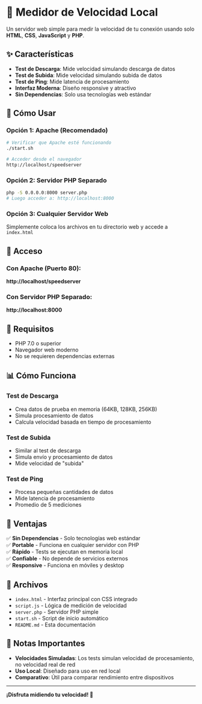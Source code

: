 # 🚀 Medidor de Velocidad Local

Un servidor web simple para medir la velocidad de tu conexión usando solo **HTML**, **CSS**, **JavaScript** y **PHP**.

## ✨ Características

- **Test de Descarga**: Mide velocidad simulando descarga de datos
- **Test de Subida**: Mide velocidad simulando subida de datos  
- **Test de Ping**: Mide latencia de procesamiento
- **Interfaz Moderna**: Diseño responsive y atractivo
- **Sin Dependencias**: Solo usa tecnologías web estándar

## 🚀 Cómo Usar

### Opción 1: Apache (Recomendado)
```bash
# Verificar que Apache esté funcionando
./start.sh

# Acceder desde el navegador
http://localhost/speedserver
```

### Opción 2: Servidor PHP Separado
```bash
php -S 0.0.0.0:8000 server.php
# Luego acceder a: http://localhost:8000
```

### Opción 3: Cualquier Servidor Web
Simplemente coloca los archivos en tu directorio web y accede a `index.html`

## 📱 Acceso

### Con Apache (Puerto 80):
**http://localhost/speedserver**

### Con Servidor PHP Separado:
**http://localhost:8000**

## 🔧 Requisitos

- PHP 7.0 o superior
- Navegador web moderno
- No se requieren dependencias externas

## 📊 Cómo Funciona

### Test de Descarga
- Crea datos de prueba en memoria (64KB, 128KB, 256KB)
- Simula procesamiento de datos
- Calcula velocidad basada en tiempo de procesamiento

### Test de Subida
- Similar al test de descarga
- Simula envío y procesamiento de datos
- Mide velocidad de "subida"

### Test de Ping
- Procesa pequeñas cantidades de datos
- Mide latencia de procesamiento
- Promedio de 5 mediciones

## 🎯 Ventajas

✅ **Sin Dependencias** - Solo tecnologías web estándar  
✅ **Portable** - Funciona en cualquier servidor con PHP  
✅ **Rápido** - Tests se ejecutan en memoria local  
✅ **Confiable** - No depende de servicios externos  
✅ **Responsive** - Funciona en móviles y desktop  

## 📁 Archivos

- `index.html` - Interfaz principal con CSS integrado
- `script.js` - Lógica de medición de velocidad
- `server.php` - Servidor PHP simple
- `start.sh` - Script de inicio automático
- `README.md` - Esta documentación

## 🚨 Notas Importantes

- **Velocidades Simuladas**: Los tests simulan velocidad de procesamiento, no velocidad real de red
- **Uso Local**: Diseñado para uso en red local
- **Comparativo**: Útil para comparar rendimiento entre dispositivos

---

**¡Disfruta midiendo tu velocidad! 🚀**
